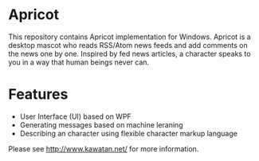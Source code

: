 # Apricot

This repository contains Apricot implementation for Windows. Apricot is a desktop mascot who reads RSS/Atom news feeds and add comments on the news one by one.
Inspired by fed news articles, a character speaks to you in a way that human beings never can.

# Features

* User Interface (UI) based on WPF
* Generating messages based on machine leraning
* Describing an character using flexible character markup language

Please see http://www.kawatan.net/ for more information.
